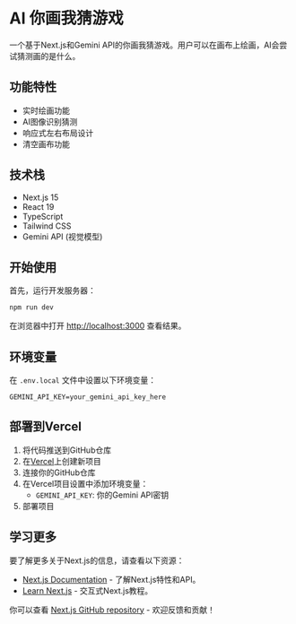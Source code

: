 # AI 你画我猜游戏

一个基于Next.js和Gemini API的你画我猜游戏。用户可以在画布上绘画，AI会尝试猜测画的是什么。

## 功能特性

- 实时绘画功能
- AI图像识别猜测
- 响应式左右布局设计
- 清空画布功能

## 技术栈

- Next.js 15
- React 19
- TypeScript
- Tailwind CSS
- Gemini API (视觉模型)

## 开始使用

首先，运行开发服务器：

```bash
npm run dev
```

在浏览器中打开 [http://localhost:3000](http://localhost:3000) 查看结果。

## 环境变量

在 `.env.local` 文件中设置以下环境变量：

```
GEMINI_API_KEY=your_gemini_api_key_here
```

## 部署到Vercel

1. 将代码推送到GitHub仓库
2. 在[Vercel](https://vercel.com)上创建新项目
3. 连接你的GitHub仓库
4. 在Vercel项目设置中添加环境变量：
   - `GEMINI_API_KEY`: 你的Gemini API密钥
5. 部署项目

## 学习更多

要了解更多关于Next.js的信息，请查看以下资源：

- [Next.js Documentation](https://nextjs.org/docs) - 了解Next.js特性和API。
- [Learn Next.js](https://nextjs.org/learn) - 交互式Next.js教程。

你可以查看 [Next.js GitHub repository](https://github.com/vercel/next.js) - 欢迎反馈和贡献！
